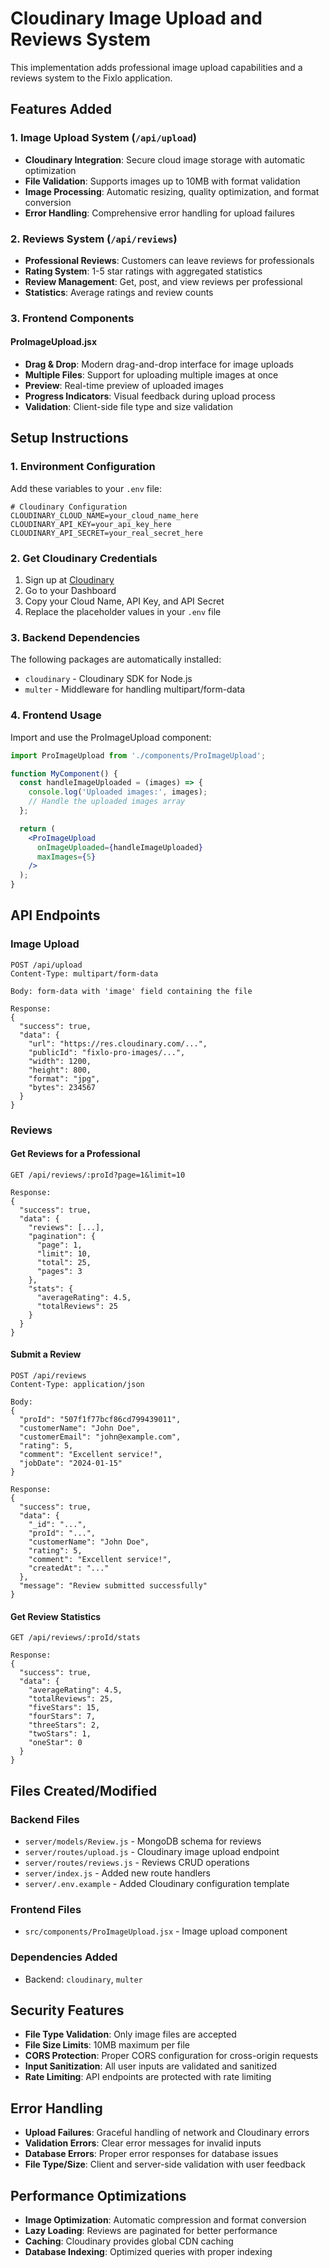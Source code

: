 # Cloudinary Image Upload and Reviews System

This implementation adds professional image upload capabilities and a reviews system to the Fixlo application.

## Features Added

### 1. Image Upload System (`/api/upload`)
- **Cloudinary Integration**: Secure cloud image storage with automatic optimization
- **File Validation**: Supports images up to 10MB with format validation
- **Image Processing**: Automatic resizing, quality optimization, and format conversion
- **Error Handling**: Comprehensive error handling for upload failures

### 2. Reviews System (`/api/reviews`)
- **Professional Reviews**: Customers can leave reviews for professionals
- **Rating System**: 1-5 star ratings with aggregated statistics
- **Review Management**: Get, post, and view reviews per professional
- **Statistics**: Average ratings and review counts

### 3. Frontend Components

#### ProImageUpload.jsx
- **Drag & Drop**: Modern drag-and-drop interface for image uploads
- **Multiple Files**: Support for uploading multiple images at once
- **Preview**: Real-time preview of uploaded images
- **Progress Indicators**: Visual feedback during upload process
- **Validation**: Client-side file type and size validation

## Setup Instructions

### 1. Environment Configuration

Add these variables to your `.env` file:

```env
# Cloudinary Configuration
CLOUDINARY_CLOUD_NAME=your_cloud_name_here
CLOUDINARY_API_KEY=your_api_key_here
CLOUDINARY_API_SECRET=your_real_secret_here
```

### 2. Get Cloudinary Credentials

1. Sign up at [Cloudinary](https://cloudinary.com/)
2. Go to your Dashboard
3. Copy your Cloud Name, API Key, and API Secret
4. Replace the placeholder values in your `.env` file

### 3. Backend Dependencies

The following packages are automatically installed:
- `cloudinary` - Cloudinary SDK for Node.js
- `multer` - Middleware for handling multipart/form-data

### 4. Frontend Usage

Import and use the ProImageUpload component:

```jsx
import ProImageUpload from './components/ProImageUpload';

function MyComponent() {
  const handleImageUploaded = (images) => {
    console.log('Uploaded images:', images);
    // Handle the uploaded images array
  };

  return (
    <ProImageUpload 
      onImageUploaded={handleImageUploaded}
      maxImages={5}
    />
  );
}
```

## API Endpoints

### Image Upload
```
POST /api/upload
Content-Type: multipart/form-data

Body: form-data with 'image' field containing the file

Response:
{
  "success": true,
  "data": {
    "url": "https://res.cloudinary.com/...",
    "publicId": "fixlo-pro-images/...",
    "width": 1200,
    "height": 800,
    "format": "jpg",
    "bytes": 234567
  }
}
```

### Reviews

#### Get Reviews for a Professional
```
GET /api/reviews/:proId?page=1&limit=10

Response:
{
  "success": true,
  "data": {
    "reviews": [...],
    "pagination": {
      "page": 1,
      "limit": 10,
      "total": 25,
      "pages": 3
    },
    "stats": {
      "averageRating": 4.5,
      "totalReviews": 25
    }
  }
}
```

#### Submit a Review
```
POST /api/reviews
Content-Type: application/json

Body:
{
  "proId": "507f1f77bcf86cd799439011",
  "customerName": "John Doe",
  "customerEmail": "john@example.com",
  "rating": 5,
  "comment": "Excellent service!",
  "jobDate": "2024-01-15"
}

Response:
{
  "success": true,
  "data": {
    "_id": "...",
    "proId": "...",
    "customerName": "John Doe",
    "rating": 5,
    "comment": "Excellent service!",
    "createdAt": "..."
  },
  "message": "Review submitted successfully"
}
```

#### Get Review Statistics
```
GET /api/reviews/:proId/stats

Response:
{
  "success": true,
  "data": {
    "averageRating": 4.5,
    "totalReviews": 25,
    "fiveStars": 15,
    "fourStars": 7,
    "threeStars": 2,
    "twoStars": 1,
    "oneStar": 0
  }
}
```

## Files Created/Modified

### Backend Files
- `server/models/Review.js` - MongoDB schema for reviews
- `server/routes/upload.js` - Cloudinary image upload endpoint
- `server/routes/reviews.js` - Reviews CRUD operations
- `server/index.js` - Added new route handlers
- `server/.env.example` - Added Cloudinary configuration template

### Frontend Files
- `src/components/ProImageUpload.jsx` - Image upload component

### Dependencies Added
- Backend: `cloudinary`, `multer`

## Security Features

- **File Type Validation**: Only image files are accepted
- **File Size Limits**: 10MB maximum per file
- **CORS Protection**: Proper CORS configuration for cross-origin requests
- **Input Sanitization**: All user inputs are validated and sanitized
- **Rate Limiting**: API endpoints are protected with rate limiting

## Error Handling

- **Upload Failures**: Graceful handling of network and Cloudinary errors
- **Validation Errors**: Clear error messages for invalid inputs
- **Database Errors**: Proper error responses for database issues
- **File Type/Size**: Client and server-side validation with user feedback

## Performance Optimizations

- **Image Optimization**: Automatic compression and format conversion
- **Lazy Loading**: Reviews are paginated for better performance
- **Caching**: Cloudinary provides global CDN caching
- **Database Indexing**: Optimized queries with proper indexing